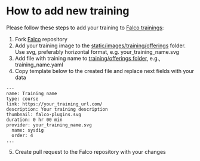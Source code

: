 # How to add new training
Please follow these steps to add your training to [Falco trainings](https://falco.org/enterprise/):
1. Fork [Falco](https://github.com/falcosecurity/falco-website) repository
2. Add your training image to
   the [static/images/training/offerings](https://github.com/falcosecurity/falco-website/blob/master/static/images/training/offerings)
   folder. Use svg, preferably horizontal format, e.g. your_training_name.svg
3. Add file with training name to [training/offerings folder](https://github.com/falcosecurity/falco-website/blob/master/data/training/offerings), e.g., training_name.yaml
4. Copy template below to the created file and replace next fields with your data
```
---
name: Training name
type: course
link: https://your_training_url.com/
description: Your training description
thumbnail: falco-plugins.svg
duration: 0 hr 00 min
provider: your_training_name.svg
  name: sysdig
  order: 4
...
```
5. Create pull request to the Falco repository with your changes
